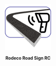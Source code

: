 <p align="center">
    <img alt="logo" src="https://github.com/ferraridavide/rodeco_road_sign_rc/blob/master/logo.png">
</p>

<p align="center">
<b>Rodeco Road Sign RC</b>
</p>
